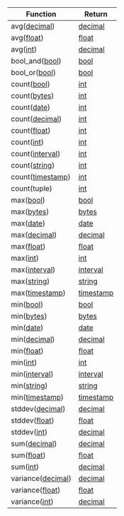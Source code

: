 Function | Return
--- | ---
avg([decimal](decimal.html)) | [decimal](decimal.html)
avg([float](float.html)) | [float](float.html)
avg([int](int.html)) | [decimal](decimal.html)
bool_and([bool](bool.html)) | [bool](bool.html)
bool_or([bool](bool.html)) | [bool](bool.html)
count([bool](bool.html)) | [int](int.html)
count([bytes](bytes.html)) | [int](int.html)
count([date](date.html)) | [int](int.html)
count([decimal](decimal.html)) | [int](int.html)
count([float](float.html)) | [int](int.html)
count([int](int.html)) | [int](int.html)
count([interval](interval.html)) | [int](int.html)
count([string](string.html)) | [int](int.html)
count([timestamp](timestamp.html)) | [int](int.html)
count(tuple) | [int](int.html)
max([bool](bool.html)) | [bool](bool.html)
max([bytes](bytes.html)) | [bytes](bytes.html)
max([date](date.html)) | [date](date.html)
max([decimal](decimal.html)) | [decimal](decimal.html)
max([float](float.html)) | [float](float.html)
max([int](int.html)) | [int](int.html)
max([interval](interval.html)) | [interval](interval.html)
max([string](string.html)) | [string](string.html)
max([timestamp](timestamp.html)) | [timestamp](timestamp.html)
min([bool](bool.html)) | [bool](bool.html)
min([bytes](bytes.html)) | [bytes](bytes.html)
min([date](date.html)) | [date](date.html)
min([decimal](decimal.html)) | [decimal](decimal.html)
min([float](float.html)) | [float](float.html)
min([int](int.html)) | [int](int.html)
min([interval](interval.html)) | [interval](interval.html)
min([string](string.html)) | [string](string.html)
min([timestamp](timestamp.html)) | [timestamp](timestamp.html)
stddev([decimal](decimal.html)) | [decimal](decimal.html)
stddev([float](float.html)) | [float](float.html)
stddev([int](int.html)) | [decimal](decimal.html)
sum([decimal](decimal.html)) | [decimal](decimal.html)
sum([float](float.html)) | [float](float.html)
sum([int](int.html)) | [decimal](decimal.html)
variance([decimal](decimal.html)) | [decimal](decimal.html)
variance([float](float.html)) | [float](float.html)
variance([int](int.html)) | [decimal](decimal.html)

